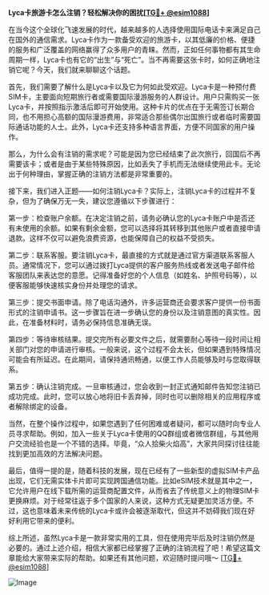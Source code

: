 **Lyca卡旅游卡怎么注销？轻松解决你的困扰[[TG💪+ @esim1088](https://t.me/s/esim1088)]**

在当今这个全球化飞速发展的时代，越来越多的人选择使用国际电话卡来满足自己在国外的通信需求。Lyca卡作为一款备受欢迎的旅游卡，以其低廉的价格、便捷的服务和广泛覆盖的网络赢得了众多用户的青睐。然而，正如任何事物都有其生命周期一样，Lyca卡也有它的“出生”与“死亡”。当不再需要这张卡时，如何正确地注销它呢？今天，我们就来聊聊这个话题。

首先，我们需要了解什么是Lyca卡以及它为何如此受欢迎。Lyca卡是一种预付费SIM卡，主要面向短期旅行者或需要国际漫游服务的人群设计。用户只需购买一张Lyca卡，并按照指示激活后即可开始使用。这种卡片的优点在于无需签订长期合同，也不用担心高额的国际漫游费用，非常适合那些偶尔出国旅行或者临时需要国际通话功能的人士。此外，Lyca卡还支持多种语言界面，方便不同国家的用户操作。

那么，为什么会有注销的需求呢？可能是因为您已经结束了此次旅行，回国后不再需要该卡；或者是由于某些特殊原因，比如丢失了手机而无法继续使用此卡。无论出于何种理由，掌握正确的注销方法都是非常重要的。

接下来，我们进入正题——如何注销Lyca卡？实际上，注销Lyca卡的过程并不复杂，但为了确保万无一失，建议您遵循以下步骤进行：

第一步：检查账户余额。在决定注销之前，请务必确认您的Lyca卡账户中是否还有未使用的余额。如果有剩余金额，您可以选择将其转移到其他账户或者直接申请退款。这样不仅可以避免浪费资源，也能保障自己的权益不受损失。

第二步：联系客服。要注销Lyca卡，最直接的方式就是通过官方渠道联系客服人员。通常情况下，您可以通过拨打Lyca提供的客户服务热线或者发送电子邮件给客服团队来表达您的意愿。记得准备好您的个人信息（如姓名、护照号码等），以便客服能够快速核实身份并处理您的请求。

第三步：提交书面申请。除了电话沟通外，许多运营商还会要求客户提供一份书面形式的注销申请书。这一步骤旨在进一步确认您的身份以及注销意图的真实性。因此，在准备材料时，请务必保持信息准确无误。

第四步：等待审核结果。提交完所有必要文件之后，就需要耐心等待一段时间让相关部门对您的申请进行审核。一般来说，这个过程不会太长，但如果遇到特殊情况可能会有所延迟。在此期间，请保持通讯畅通，以便工作人员能够及时与您取得联系。

第五步：确认注销完成。一旦审核通过，您会收到一封正式通知邮件告知您注销已成功完成。此时，您可以放心地将旧卡丢弃掉，同时也可以删除相关的应用程序或者解除绑定的设备。

当然，在整个操作过程中，如果您遇到了任何困难或者疑问，都可以随时向专业人员寻求帮助。例如，加入一些关于Lyca卡使用的QQ群组或者微信群组，与其他用户交流经验也是一个不错的选择。毕竟，“众人拾柴火焰高”，大家共同探讨往往能找到更加高效的方法解决问题。

最后，值得一提的是，随着科技的发展，现在已经有了一些新型的虚拟SIM卡产品出现，它们无需实体卡片即可实现跨国通信功能。比如eSIM技术就是其中之一，它允许用户在线下载所需的运营商配置文件，从而省去了传统意义上的物理SIM卡更换麻烦。对于经常往返于多个国家的人来说，这种方式无疑更加灵活方便。不过，这也意味着未来传统的Lyca卡或许会被逐渐取代，但这并不妨碍我们现在好好利用它带来的便利。

综上所述，虽然Lyca卡是一款非常实用的工具，但在使用完毕后及时注销仍然是必要的。通过上述介绍，相信大家都已经掌握了正确的注销流程了吧！希望这篇文章能给大家带来实际的帮助。如果还有其他问题，欢迎随时提问哦～ [[TG💪+ @esim1088](https://t.me/s/esim1088)]

![Image](https://i.postimg.cc/4NQfJmqS/Snipaste-2025-05-13-00-14-12.png)